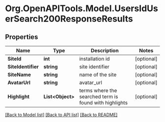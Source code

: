 # Org.OpenAPITools.Model.UsersIdUserSearch200ResponseResults

## Properties

Name | Type | Description | Notes
------------ | ------------- | ------------- | -------------
**SiteId** | **int** | installation id | [optional] 
**SiteIdentifier** | **string** | site identifier | [optional] 
**SiteName** | **string** | name of the site | [optional] 
**AvatarUrl** | **string** | avatar_url | [optional] 
**Highlight** | **List&lt;Object&gt;** | terms where the searched term is found with highlights | [optional] 

[[Back to Model list]](../../README.md#documentation-for-models) [[Back to API list]](../../README.md#documentation-for-api-endpoints) [[Back to README]](../../README.md)

